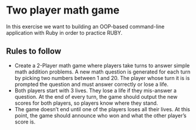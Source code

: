 # Two player math game

In this exercise we want to building an OOP-based command-line application with Ruby in order to practice RUBY.

## Rules to follow

- Create a 2-Player math game where players take turns to answer simple math addition problems. A new math question is generated for each turn by picking two numbers between 1 and 20. The player whose turn it is is prompted the question and must answer correctly or lose a life.
- Both players start with 3 lives. They lose a life if they mis-answer a question. At the end of every turn, the game should output the new scores for both players, so players know where they stand.
- The game doesn’t end until one of the players loses all their lives. At this point, the game should announce who won and what the other player’s score is.
